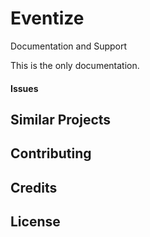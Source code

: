 Eventize
=========

Documentation and Support


This is the only documentation.

#### Issues

Similar Projects
-

Contributing
--

Credits
--

License
--
